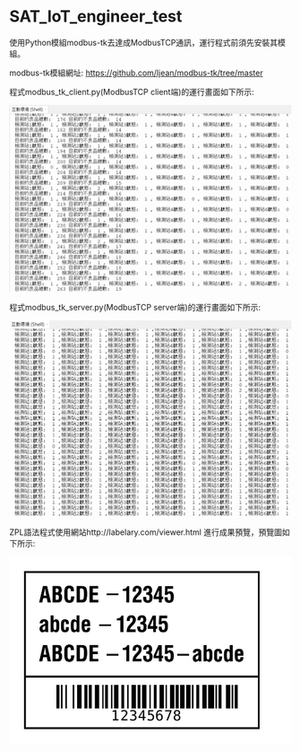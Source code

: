 # SAT_IoT_engineer_test
使用Python模組modbus-tk去達成ModbusTCP通訊，運行程式前須先安裝其模組。

modbus-tk模組網址: https://github.com/ljean/modbus-tk/tree/master

程式modbus_tk_client.py(ModbusTCP client端)的運行畫面如下所示:

![modbus client端運行畫面](https://github.com/TARSLukas/SAT_IoT_engineer_test/blob/main/picture/Modbus_client.png)

程式modbus_tk_server.py(ModbusTCP server端)的運行畫面如下所示:

![modbus server端運行畫面](https://github.com/TARSLukas/SAT_IoT_engineer_test/blob/main/picture/Modbus_server.png)

ZPL語法程式使用網站http://labelary.com/viewer.html 進行成果預覽，預覽圖如下所示:

![ZPL預覽畫面](https://github.com/TARSLukas/SAT_IoT_engineer_test/blob/main/picture/ZPL_set_pic.png)
